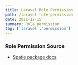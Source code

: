 ```yaml
---
title: Laravel Role Permission
path: /laravel-role-permission
date: 2021-12-15
summary: Role permission 
tag: ['laravel','permission']
---
```


### Role Permission Source
- [Spatie package docs](https://spatie.be/docs/laravel-permission/v5/introduction)
